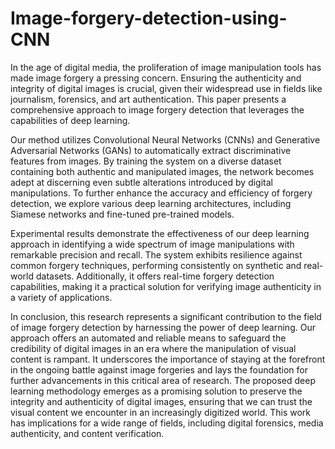 # Image-forgery-detection-using-CNN

In the age of digital media, the proliferation of image manipulation tools has made image forgery a pressing concern. Ensuring the authenticity and integrity of digital images is crucial, given their widespread use in fields like journalism, forensics, and art authentication. This paper presents a comprehensive approach to image forgery detection that leverages the capabilities of deep learning.

Our method utilizes Convolutional Neural Networks (CNNs) and Generative Adversarial Networks (GANs) to automatically extract discriminative features from images. By training the system on a diverse dataset containing both authentic and manipulated images, the network becomes adept at discerning even subtle alterations introduced by digital manipulations. To further enhance the accuracy and efficiency of forgery detection, we explore various deep learning architectures, including Siamese networks and fine-tuned pre-trained models.

Experimental results demonstrate the effectiveness of our deep learning approach in identifying a wide spectrum of image manipulations with remarkable precision and recall. The system exhibits resilience against common forgery techniques, performing consistently on synthetic and real-world datasets. Additionally, it offers real-time forgery detection capabilities, making it a practical solution for verifying image authenticity in a variety of applications.

In conclusion, this research represents a significant contribution to the field of image forgery detection by harnessing the power of deep learning. Our approach offers an automated and reliable means to safeguard the credibility of digital images in an era where the manipulation of visual content is rampant. It underscores the importance of staying at the forefront in the ongoing battle against image forgeries and lays the foundation for further advancements in this critical area of research. The proposed deep learning methodology emerges as a promising solution to preserve the integrity and authenticity of digital images, ensuring that we can trust the visual content we encounter in an increasingly digitized world. This work has implications for a wide range of fields, including digital forensics, media authenticity, and content verification.
